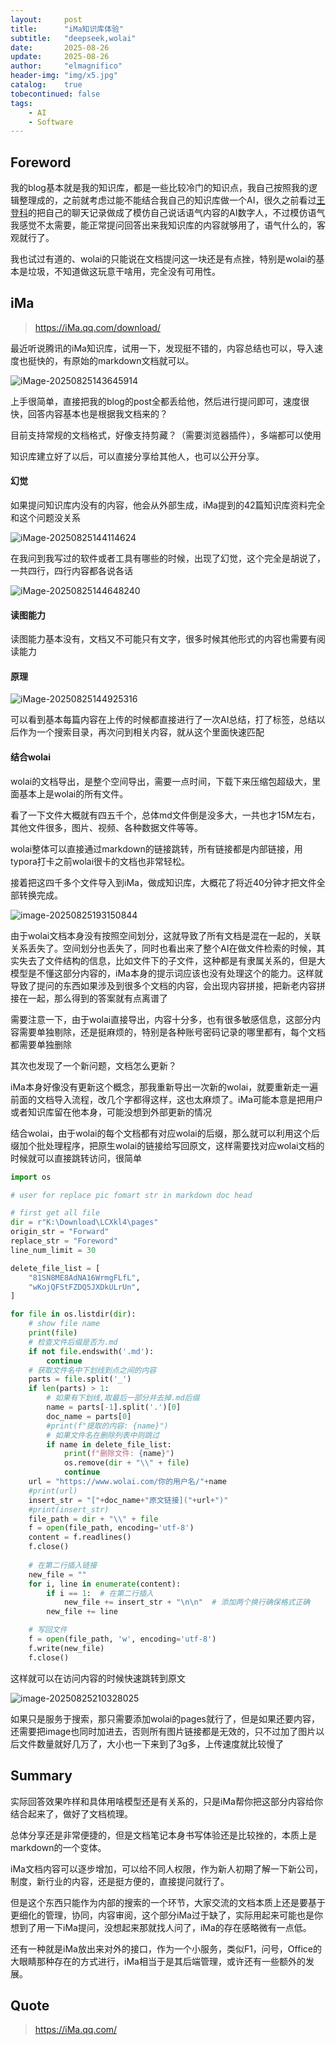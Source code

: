 ```yaml
---
layout:     post
title:      "iMa知识库体验"
subtitle:   "deepseek,wolai"
date:       2025-08-26
update:     2025-08-26
author:     "elmagnifico"
header-img: "img/x5.jpg"
catalog:    true
tobecontinued: false
tags:
    - AI
    - Software
---
```


## Foreword

我的blog基本就是我的知识库，都是一些比较冷门的知识点，我自己按照我的逻辑整理成的，之前就考虑过能不能结合我自己的知识库做一个AI，很久之前看过[王登科](https://greatdk.com/1908.html)的把自己的聊天记录做成了模仿自己说话语气内容的AI数字人，不过模仿语气我感觉不太需要，能正常提问回答出来我知识库的内容就够用了，语气什么的，客观就行了。

我也试过有道的、wolai的只能说在文档提问这一块还是有点挫，特别是wolai的基本是垃圾，不知道做这玩意干啥用，完全没有可用性。



## iMa

> https://iMa.qq.com/download/

最近听说腾讯的iMa知识库，试用一下，发现挺不错的，内容总结也可以，导入速度也挺快的，有原始的markdown文档就可以。

![iMage-20250825143645914](https://img.elmagnifico.tech/static/upload/elmagnifico/20250825143653012.png)

上手很简单，直接把我的blog的post全都丢给他，然后进行提问即可，速度很快，回答内容基本也是根据我文档来的？



目前支持常规的文档格式，好像支持剪藏？（需要浏览器插件），多端都可以使用

知识库建立好了以后，可以直接分享给其他人，也可以公开分享。



#### 幻觉

如果提问知识库内没有的内容，他会从外部生成，iMa提到的42篇知识库资料完全和这个问题没关系

![iMage-20250825144114624](https://img.elmagnifico.tech/static/upload/elmagnifico/20250825144114653.png)



在我问到我写过的软件或者工具有哪些的时候，出现了幻觉，这个完全是胡说了，一共四行，四行内容都各说各话

![iMage-20250825144648240](https://img.elmagnifico.tech/static/upload/elmagnifico/20250825144648261.png)

#### 读图能力

读图能力基本没有，文档又不可能只有文字，很多时候其他形式的内容也需要有阅读能力



#### 原理

![iMage-20250825144925316](https://img.elmagnifico.tech/static/upload/elmagnifico/20250825144925335.png)

可以看到基本每篇内容在上传的时候都直接进行了一次AI总结，打了标签，总结以后作为一个搜索目录，再次问到相关内容，就从这个里面快速匹配



#### 结合wolai

wolai的文档导出，是整个空间导出，需要一点时间，下载下来压缩包超级大，里面基本上是wolai的所有文件。

看了一下文件大概就有四五千个，总体md文件倒是没多大，一共也才15M左右，其他文件很多，图片、视频、各种数据文件等等。

wolai整体可以直接通过markdown的链接跳转，所有链接都是内部链接，用typora打卡之前wolai很卡的文档也非常轻松。



接着把这四千多个文件导入到iMa，做成知识库，大概花了将近40分钟才把文件全部转换完成。

![image-20250825193150844](https://img.elmagnifico.tech/static/upload/elmagnifico/20250825193157922.png)

由于wolai文档本身没有按照空间划分，这就导致了所有文档是混在一起的，关联关系丢失了。空间划分也丢失了，同时也看出来了整个AI在做文件检索的时候，其实失去了文件结构的信息，比如文件下的子文件，这种都是有隶属关系的，但是大模型是不懂这部分内容的，iMa本身的提示词应该也没有处理这个的能力。这样就导致了提问的东西如果涉及到很多个文档的内容，会出现内容拼接，把新老内容拼接在一起，那么得到的答案就有点离谱了



需要注意一下，由于wolai直接导出，内容十分多，也有很多敏感信息，这部分内容需要单独剔除，还是挺麻烦的，特别是各种账号密码记录的哪里都有，每个文档都需要单独删除



其次也发现了一个新问题，文档怎么更新？

iMa本身好像没有更新这个概念，那我重新导出一次新的wolai，就要重新走一遍前面的文档导入流程，改几个字都得这样，这也太麻烦了。iMa可能本意是把用户或者知识库留在他本身，可能没想到外部更新的情况



结合wolai，由于wolai的每个文档都有对应wolai的后缀，那么就可以利用这个后缀加个批处理程序，把原生wolai的链接给写回原文，这样需要找对应wolai文档的时候就可以直接跳转访问，很简单

```python
import os

# user for replace pic fomart str in markdown doc head

# first get all file
dir = r"K:\Download\LCXkl4\pages"
origin_str = "Forward"
replace_str = "Foreword"
line_num_limit = 30

delete_file_list = [
    "81SN8ME8AdNA16WrmgFLfL",
    "wKojQFStFZDQ5JXDkULrUn",
]

for file in os.listdir(dir):
    # show file name
    print(file)
    # 检查文件后缀是否为.md
    if not file.endswith('.md'):
        continue
    # 获取文件名中下划线到点之间的内容
    parts = file.split('_')
    if len(parts) > 1:
        # 如果有下划线,取最后一部分并去掉.md后缀
        name = parts[-1].split('.')[0]
        doc_name = parts[0]
        #print(f"提取的内容: {name}")
        # 如果文件名在删除列表中则跳过
        if name in delete_file_list:
            print(f"删除文件: {name}")
            os.remove(dir + "\\" + file)
            continue
    url = "https://www.wolai.com/你的用户名/"+name
    #print(url)
    insert_str = "["+doc_name+"原文链接]("+url+")"
    #print(insert_str)
    file_path = dir + "\\" + file
    f = open(file_path, encoding='utf-8')
    content = f.readlines()
    f.close()
    
    # 在第二行插入链接
    new_file = ""
    for i, line in enumerate(content):
        if i == 1:  # 在第二行插入
            new_file += insert_str + "\n\n"  # 添加两个换行确保格式正确
        new_file += line

    # 写回文件
    f = open(file_path, 'w', encoding='utf-8')
    f.write(new_file)
    f.close()
```



这样就可以在访问内容的时候快速跳转到原文

![image-20250825210328025](https://img.elmagnifico.tech/static/upload/elmagnifico/20250825210328054.png)

如果只是服务于搜索，那只需要添加wolai的pages就行了，但是如果还要内容，还需要把image也同时加进去，否则所有图片链接都是无效的，只不过加了图片以后文件数量就好几万了，大小也一下来到了3g多，上传速度就比较慢了



## Summary

实际回答效果咋样和具体用啥模型还是有关系的，只是iMa帮你把这部分内容给你结合起来了，做好了文档梳理。

总体分享还是非常便捷的，但是文档笔记本身书写体验还是比较挫的，本质上是markdown的一个变体。

iMa文档内容可以逐步增加，可以给不同人权限，作为新人初期了解一下新公司，制度，新行业的内容，还是挺方便的，直接提问就行了。

但是这个东西只能作为内部的搜索的一个环节，大家交流的文档本质上还是要基于更细化的管理，协同，内容审阅，这个部分iMa过于缺了，实际用起来可能也是你想到了用一下iMa提问，没想起来那就找人问了，iMa的存在感略微有一点低。

还有一种就是iMa放出来对外的接口，作为一个小服务，类似F1，问号，Office的大眼睛那种存在的方式进行，iMa相当于是其后端管理，或许还有一些额外的发展。



## Quote

> https://iMa.qq.com/
